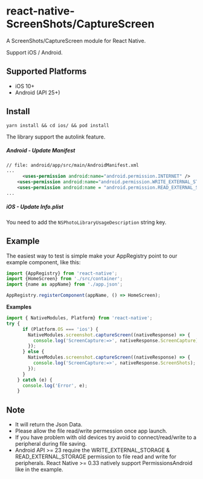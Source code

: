 # react-native-ScreenShots/CaptureScreen


A ScreenShots/CaptureScreen module for React Native.

Support iOS / Android.


## Supported Platforms

- iOS 10+
- Android (API 25+)

## Install

```shell
yarn install && cd ios/ && pod install
```

The library support the autolink feature.

##### Android - Update Manifest

```xml
// file: android/app/src/main/AndroidManifest.xml
...
      <uses-permission android:name="android.permission.INTERNET" />
    <uses-permission android:name="android.permission.WRITE_EXTERNAL_STORAGE" />
    <uses-permission android:name = "android.permission.READ_EXTERNAL_STORAGE"/>
...
```

##### iOS - Update Info.plist

 You need to add the `NSPhotoLibraryUsageDescription` string key.


## Example

The easiest way to test is simple make your AppRegistry point to our example component, like this:

```javascript
import {AppRegistry} from 'react-native';
import {HomeScreen} from './src/container';
import {name as appName} from './app.json';

AppRegistry.registerComponent(appName, () => HomeScreen);
```

**Examples**

```js
import { NativeModules, Platform} from 'react-native';
try {
      if (Platform.OS === 'ios') {
        NativeModules.screenshot.captureScreen((nativeResponse) => {
          console.log('ScreenCapture:=>', nativeResponse.ScreenCapture);
        });
      } else {
        NativeModules.screenshot.captureScreen((nativeResponse) => {
          console.log('ScreenCapture:=>', nativeResponse.ScreenShots);
        });
      }
    } catch (e) {
      console.log('Error', e);
    }
```

## Note

- It will return the Json Data.
- Please allow the file read/write permession once app launch.
- If you have problem with old devices try avoid to connect/read/write to a peripheral during file saving.
- Android API >= 23 require the WRITE_EXTERNAL_STORAGE & READ_EXTERNAL_STORAGE permission to file read and write for peripherals. React Native >= 0.33 natively support PermissionsAndroid like in the example.


